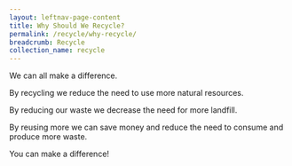 ```yaml
---
layout: leftnav-page-content
title: Why Should We Recycle?
permalink: /recycle/why-recycle/
breadcrumb: Recycle
collection_name: recycle
---
```


We can all make a difference.

By recycling we reduce the need to use more natural resources.

By reducing our waste we decrease the need for more landfill.

By reusing more we can save money and reduce the need to consume and produce more waste.

You can make a difference!
